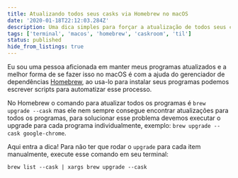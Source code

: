 ```yaml
---
title: Atualizando todos seus casks via Homebrew no macOS
date: '2020-01-18T22:12:03.284Z'
description: Uma dica simples para forçar a atualização de todos seus casks via HomeBrew
tags: ['terminal', 'macos', 'homebrew', 'caskroom', 'til']
status: published
hide_from_listings: true
---
```


Eu sou uma pessoa aficionada em manter meus programas atualizados e a melhor forma de se fazer isso no macOS é com a ajuda do gerenciador de dependências [Homebrew](https://brew.sh/index_pt-br), ao usa-lo para instalar seus programas podemos escrever scripts para automatizar esse processo.

No Homebrew o comando para atualizar todos os programas é `brew upgrade --cask` mas ele nem sempre consegue encontrar atualizações para todos os programas, para solucionar esse problema devemos executar o upgrade para cada programa individualmente, exemplo: `brew upgrade --cask google-chrome`.

Aqui entra a dica! Para não ter que rodar o `upgrade` para cada item manualmente, execute esse comando em seu terminal:

```shell
brew list --cask | xargs brew upgrade --cask
```
